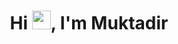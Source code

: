 <!-- <a href="#"><img width="100%" height="auto" src="https://giphy.com/embed/JYZWs0UkzK2WKBoCUM" height="155px"/></a> -->
<!-- <iframe src="https://giphy.com/embed/mBvUaCuDPEXNnIk2NK" width="100%" height="400" frameBorder="0" class="giphy-embed" allowFullScreen></iframe><p><a href="https://giphy.com/gifs/city-cyberpunk-cyberpunk2077-mBvUaCuDPEXNnIk2NK"></a></p> -->
<!-- <div style="width:100%;height:0;padding-bottom:100%;position:relative;"><iframe src="https://giphy.com/embed/mBvUaCuDPEXNnIk2NK" width="100%" height="100%" style="position:absolute" frameBorder="0" class="giphy-embed" allowFullScreen></iframe></div><p><a href="https://giphy.com/gifs/city-cyberpunk-cyberpunk2077-mBvUaCuDPEXNnIk2NK">via GIPHY</a></p> -->

<!-- <a href="#"><img width="100%" height="500PX" src="./4.gif" height="175px"/></a> -->

<!--
<a href="#"><img width="100%" height="auto" src="https://media.giphy.com/media/JRlqKEzTDKci5JPcaL/giphy.gif" height="175px"/></a>  -->

<h1 align="center">Hi <img src="https://raw.githubusercontent.com/MartinHeinz/MartinHeinz/master/wave.gif" width="30px">, I'm  Muktadir </h1>

<!-- <br/>

<p align="center">
    <a href="https://github.com/Parasite-231/github-readme-streak-stats">
        <img title="🔥 Get streak stats for your profile at git.io/streak-stats" alt="Parasite-231" src="https://github-readme-streak-stats.herokuapp.com/?user=Parasite-231&theme=black-ice&hide_border=true&stroke=0000&background=060A0CD0"/>
    </a>
</p> -->

<!-- ## 📊 My Github Stats

  <br/>
    <a href="https://github.com/Parasite-231/github-readme-stats" style="display:inline-block"><img alt="Parasite-231 Github Stats" src="https://github-readme-stats.vercel.app/api?username=Parasite-231&show_icons=true&count_private=true&theme=react&hide_border=true&bg_color=0D1117" /></a>
  <a href="https://github.com/Parasite-231/github-readme-stats"><img alt="Parasite-231 Top Languages" src="https://github-readme-stats.vercel.app/api/top-langs/?username=Parasite-231&langs_count=8&count_private=true&layout=compact&theme=react&hide_border=true&bg_color=0D1117" /></a>
  <br/> -->

<br/>
<br/>

<br/>
<br/>

<!-- ## Connect with me:

<p align="left">

<a href = "https://www.linkedin.com/in/subham-raoniar/"><img src="https://img.icons8.com/fluent/48/000000/linkedin.png"/></a>
<a href = "https://twitter.com/subhamraoniar"><img src="https://img.icons8.com/fluent/48/000000/twitter.png"/></a>
<a href = "https://www.instagram.com/subhamraoniar/"><img src="https://img.icons8.com/fluent/48/000000/instagram-new.png"/></a>
<a href = "https://www.youtube.com/channel/UC-NXT1lYAOPa3lrgWXqvuHA"><img src="https://img.icons8.com/color/48/000000/youtube-play.png"/></a>

</p> -->
